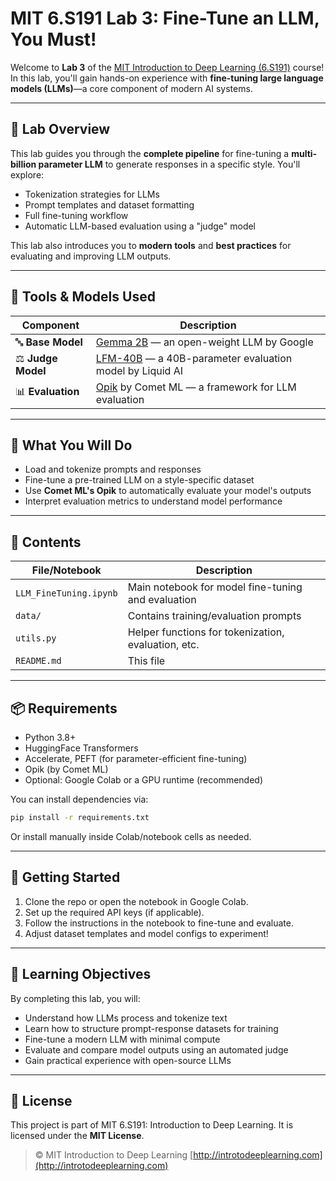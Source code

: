 

# MIT 6.S191 Lab 3: Fine-Tune an LLM, You Must!

Welcome to **Lab 3** of the [MIT Introduction to Deep Learning (6.S191)](http://introtodeeplearning.com) course!
In this lab, you'll gain hands-on experience with **fine-tuning large language models (LLMs)**—a core component of modern AI systems.

---

## 🧠 Lab Overview

This lab guides you through the **complete pipeline** for fine-tuning a **multi-billion parameter LLM** to generate responses in a specific style. You'll explore:

* Tokenization strategies for LLMs
* Prompt templates and dataset formatting
* Full fine-tuning workflow
* Automatic LLM-based evaluation using a "judge" model

This lab also introduces you to **modern tools** and **best practices** for evaluating and improving LLM outputs.

---

## 🔧 Tools & Models Used

| Component          | Description                                                                   |
| ------------------ | ----------------------------------------------------------------------------- |
| 🔤 **Base Model**  | [Gemma 2B](https://ai.google.dev/gemma) — an open-weight LLM by Google        |
| ⚖️ **Judge Model** | [LFM-40B](https://liquid.ai/) — a 40B-parameter evaluation model by Liquid AI |
| 📊 **Evaluation**  | [Opik](https://www.comet.com/) by Comet ML — a framework for LLM evaluation   |

---

## 🚀 What You Will Do

* Load and tokenize prompts and responses
* Fine-tune a pre-trained LLM on a style-specific dataset
* Use **Comet ML's Opik** to automatically evaluate your model's outputs
* Interpret evaluation metrics to understand model performance

---

## 📁 Contents

| File/Notebook          | Description                                         |
| ---------------------- | --------------------------------------------------- |
| `LLM_FineTuning.ipynb` | Main notebook for model fine-tuning and evaluation  |
| `data/`                | Contains training/evaluation prompts                |
| `utils.py`             | Helper functions for tokenization, evaluation, etc. |
| `README.md`            | This file                                           |

---

## 📦 Requirements

* Python 3.8+
* HuggingFace Transformers
* Accelerate, PEFT (for parameter-efficient fine-tuning)
* Opik (by Comet ML)
* Optional: Google Colab or a GPU runtime (recommended)

You can install dependencies via:

```bash
pip install -r requirements.txt
```

Or install manually inside Colab/notebook cells as needed.

---

## 🧪 Getting Started

1. Clone the repo or open the notebook in Google Colab.
2. Set up the required API keys (if applicable).
3. Follow the instructions in the notebook to fine-tune and evaluate.
4. Adjust dataset templates and model configs to experiment!

---

## 🎯 Learning Objectives

By completing this lab, you will:

* Understand how LLMs process and tokenize text
* Learn how to structure prompt-response datasets for training
* Fine-tune a modern LLM with minimal compute
* Evaluate and compare model outputs using an automated judge
* Gain practical experience with open-source LLMs

---

## 📜 License

This project is part of MIT 6.S191: Introduction to Deep Learning.
It is licensed under the **MIT License**.

> © MIT Introduction to Deep Learning
> [http://introtodeeplearning.com](http://introtodeeplearning.com)



